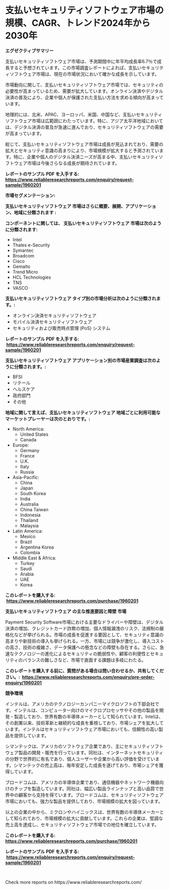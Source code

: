 <p><h1>支払いセキュリティソフトウェア市場の規模、CAGR、トレンド2024年から2030年</h1></p><p><strong>エグゼクティブサマリー</strong></p>
<p><p>支払いセキュリティソフトウェア市場は、予測期間中に年平均成長率6.7％で成長すると予想されています。この市場調査レポートによれば、支払いセキュリティソフトウェア市場は、現在の市場状況において確かな成長を示しています。</p><p>市場動向に関して、支払いセキュリティソフトウェア市場では、セキュリティの必要性が高まっているため、需要が拡大しています。オンライン決済やデジタル決済の普及により、企業や個人が保護された支払い方法を求める傾向が高まっています。</p><p>地理的には、北米、APAC、ヨーロッパ、米国、中国など、支払いセキュリティソフトウェア市場は広範囲にわたっています。特に、アジア太平洋地域においては、デジタル決済の普及が急速に進んでおり、セキュリティソフトウェアの需要が高まっています。</p><p>総じて、支払いセキュリティソフトウェア市場は成長が見込まれており、需要の拡大とセキュリティ意識の高まりにより、市場規模が拡大すると予測されています。特に、企業や個人のデジタル決済ニーズが高まる中、支払いセキュリティソフトウェア市場は今後さらなる成長が期待されています。</p></p>
<p><strong>レポートのサンプル PDF を入手する: <a href="https://www.reliableresearchreports.com/enquiry/request-sample/1960201">https://www.reliableresearchreports.com/enquiry/request-sample/1960201</a></strong></p>
<p><strong>市場セグメンテーション:</strong></p>
<p><strong> 支払いセキュリティソフトウェア 市場はさらに概要、展開、アプリケーション、地域に分類されます :</strong></p>
<p><strong>コンポーネントに関しては、 支払いセキュリティソフトウェア 市場は次のように分類されます: &nbsp;</strong></p>
<p><ul><li>Intel</li><li>Thales e-Security</li><li>Symantec</li><li>Broadcom</li><li>Cisco</li><li>Gemalto</li><li>Trend Micro</li><li>HCL Technologies</li><li>TNS</li><li>VASCO</li></ul></p>
<p><strong> 支払いセキュリティソフトウェア タイプ別の市場分析は次のように分類されます。:</strong></p>
<p><ul><li>オンライン決済セキュリティソフトウェア</li><li>モバイル決済セキュリティソフトウェア</li><li>セキュリティおよび販売時点管理 (PoS) システム</li></ul></p>
<p><strong>レポートのサンプル PDF を入手する: &nbsp;<a href="https://www.reliableresearchreports.com/enquiry/request-sample/1960201">https://www.reliableresearchreports.com/enquiry/request-sample/1960201</a></strong></p>
<p><strong> 支払いセキュリティソフトウェア アプリケーション別の市場産業調査は次のように分類されます。:</strong></p>
<p><ul><li>BFSI</li><li>リテール</li><li>ヘルスケア</li><li>政府部門</li><li>その他</li></ul></p>
<p><strong>地域に関して言えば、支払いセキュリティソフトウェア 地域ごとに利用可能なマーケットプレーヤーは次のとおりです。:</strong></p>
<p><ul>
    <li>
        North America:
        <ul>
            <li>United States</li>
            <li>Canada</li>
        </ul>
    </li>
    <li>
        Europe:
        <ul>
            <li>Germany</li>
            <li>France</li>
            <li>U.K.</li>
            <li>Italy</li>
            <li>Russia</li>
        </ul>
    </li>
    <li>
        Asia-Pacific:
        <ul>
            <li>China</li>
            <li>Japan</li>
            <li>South Korea</li>
            <li>India</li>
            <li>Australia</li>
            <li>China Taiwan</li>
            <li>Indonesia</li>
            <li>Thailand</li>
            <li>Malaysia</li>
        </ul>
    </li>
    <li>
        Latin America:
        <ul>
            <li>Mexico</li>
            <li>Brazil</li>
            <li>Argentina Korea</li>
            <li>Colombia</li>
        </ul>
    </li>
    <li>
        Middle East & Africa:
        <ul>
            <li>Turkey</li>
            <li>Saudi</li>
            <li>Arabia</li>
            <li>UAE</li>
            <li>Korea</li>
        </ul>
    </li>
    </ul></p>
<p><strong>このレポートを購入する: &nbsp;<a href="https://www.reliableresearchreports.com/purchase/1960201">https://www.reliableresearchreports.com/purchase/1960201</a></strong></p>
<p><strong>支払いセキュリティソフトウェア の主な推進要因と障壁 市場</strong></p>
<p><p>Payment Security Software市場における主要なドライバーや障壁は、デジタル決済の増加、クレジットカード詐欺の増加、個人情報漏洩のリスク、法規制の厳格化などが挙げられる。市場の成長を促進する要因として、セキュリティ意識の高まりや新技術の導入も挙げられる。一方、市場には競争が激化し、導入コストの高さ、技術の複雑さ、データ保護への懸念などの障壁も存在する。さらに、急速なテクノロジーの進化によるセキュリティの脆弱性や、顧客の利便性とセキュリティのバランスの難しさなど、市場で直面する課題は多岐にわたる。</p></p>
<p><strong>このレポートを購入する前に、質問がある場合は問い合わせるか、共有してください。:&nbsp; <a href="https://www.reliableresearchreports.com/enquiry/pre-order-enquiry/1960201">https://www.reliableresearchreports.com/enquiry/pre-order-enquiry/1960201</a></strong></p>
<p><strong>競争環境</strong></p>
<p><p>インテルは、アメリカのテクノロジーカンパニーマイクロソフトの下部会社です。インテルは、コンピューター向けのマイクロプロセッサやその他の製品を開発・製造しており、世界有数の半導体メーカーとして知られています。Intelは、その創業以来、技術革新と継続的な成長を重視しており、市場シェアを拡大しています。インテルはセキュリティソフトウェア市場においても、信頼性の高い製品を提供しています。</p><p>シマンテックは、アメリカのソフトウェア企業であり、主にセキュリティソフトウェア製品の開発・販売を行っています。同社は、インターネットセキュリティの分野で世界的に有名であり、個人ユーザーや企業から高い評価を受けています。シマンテックの売上高は、毎年安定した成長を遂げており、市場シェアを獲得しています。</p><p>ブロードコムは、アメリカの半導体企業であり、通信機器やネットワーク機器向けのチップを製造しています。同社は、幅広い製品ラインナップと高い品質で世界中の顧客から支持を得ています。ブロードコムは、セキュリティソフトウェア市場においても、強力な製品を提供しており、市場規模の拡大を図っています。</p><p>以上の企業の中から、ミクロンやハイニックスは、世界有数の半導体メーカーとして知られており、市場規模の拡大に貢献しています。これらの企業は、堅調な売上高を達成し、セキュリティソフトウェア市場での地位を確立しています。</p></p>
<p><strong>このレポートを購入する: &nbsp; <a href="https://www.reliableresearchreports.com/purchase/1960201">https://www.reliableresearchreports.com/purchase/1960201</a></strong></p>
<p><strong>レポートのサンプル PDF を入手する: &nbsp;<a href="https://www.reliableresearchreports.com/enquiry/request-sample/1960201">https://www.reliableresearchreports.com/enquiry/request-sample/1960201</a></strong><strong></strong></p>
<p>&nbsp;</p>
<p>Check more reports on https://www.reliableresearchreports.com/</p>